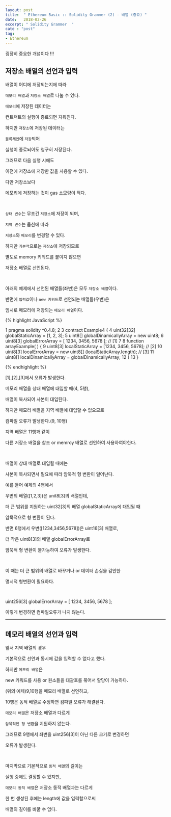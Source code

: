 ```yaml
---
layout: post
title:  " Ethereum Basic :: Solidity Grammer (2) - 배열 (중요) "
date:   2018-02-26
excerpt: " Solidity Grammer  "
cate : "post"
tag:
- Ethereum
---
```


굉장히 중요한 개념이다 !!! 

## 저장소 배열의 선언과 입력

배열이 어디에 저장되는지에 따라

`메모리 배열`과 `저장소 배열`로 나눌 수 있다.

`메모리`에 저장된 데이터는 

컨트랙트의 실행이 종료되면 지워진다.

하지만 `저장소`에 저장된 데이터는 

`블록체인`에 `저장`되어 

실행이 종료되어도 영구히 저장된다.

그러므로 다음 실행 시에도 

이전에 저장소에 저장한 값을 사용할 수 있다.

다만 저장소보다 

메모리에 저장하는 것이 gas 소모량이 적다.

<br>

`상태 변수`는 무조건 `저장소`에 저장이 되며,

`지역 변수`는 옵션에 따라 

`저장소`와 `메모리`를 변경할 수 있다.

하지만 `기본적`으로는 `저장소`에 저장되므로 

별도로 memory 키워드를 붙이지 않으면

저장소 배열로 선언된다.

<br>

아래의 예제에서 선언된 배열들(좌변)은 모두 `저장소 배열`이다.

반면에 `입력값`이나 `new 키워드`로 선언되는 배열들(우변)은 

임시로 메모리에 저장되는 `메모리 배열`이다.


{% highlight JavaScript %}

1 pragma solidity ^0.4.8; 
2
3 contract Example4 {
4    uint32[32] globalStaticArray = [1, 2, 3];
5    uint8[] globalDinamicallyArray = new uint8[](7);
6    uint8[3] globalErrorArray = [ 1234, 3456, 5678 ];       // [1]
7
8    function arrayExample( ) {
9        uint8[3] localStaticArray = [1234, 3456, 5678];     // [2]
10        uint8[3] localErrorArray = new uint8[] (localStaticArray.length);  // [3]
11        uint8[] localDinamicallyArray = globalDinamicallyArray;
12    }
13 }

{% endhighlight %}

[1],[2],[3]에서 오류가 발생한다.

메모리 배열을 상태 배열에 대입할 때(4, 5행),

배열이 복사되어 사본이 대입된다.

하지만 매모리 배열을 지역 배열에 대입할 수 없으므로

컴파일 오류가 발생한다.(9, 10행)

지역 배열은 11행과 같이 

다른 저장소 배열을 참조 or memroy 배열로 선언하여 사용하여야한다.

<br>

배열이 상태 배열로 대입될 때에는

사본이 복사되면서 필요에 따라 암묵적 형 변환이 일어난다.

예를 들어 예제의 4행에서

우변의 배열([1,2,3])은 unit8[3]의 배열인데,

더 큰 범위를 지원하는 uint32[3]의 배열 globalStaticArray에 대입될 때

암묵적으로 형 변환이 된다.

반면 6행에서 우변([1234,3456,5678])은 uint16[3] 배열로,

더 작은 uint8[3]의 배열 globalErrorArray로

암묵적 형 변환이 불가능하여 오류가 발생한다.

<br>

이 때는 더 큰 범위의 배열로 바꾸거나 or 데이터 손실을 감안한

명시적 형변환이 필요하다.

<br>

uint256[3] globalErrorArray = [ 1234, 3456, 5678 ];

이렇게 변경하면 컴파일오류가 나지 않는다.
    


---

## 메모리 배열의 선언과 입력

앞서 지역 배열의 경우

기본적으로 선언과 동시에 값을 입력할 수 없다고 했다.

하지만 `메모리 배열`은 

new 키워드를 사용 or 원소들을 대괄호를 묶어서 할당이 가능하다.

(위의 예제)9,10행을 메모리 배열로 선언하고,

10행은 동적 배열로 수정하면 컴파일 오류가 해결된다.

`메모리 배열`은 저장소 배열과 다르게

`암묵적인 형 변환`을 지원하지 않는다. 

그러므로 9행에서 좌변을 uint256[3]이 아닌 다른 크기로 변경하면

오류가 발생한다.

<br>

마지막으로 기본적으로 `동적 배열`의 길이는

실행 중에도 결정할 수 있지만,

`메모리 동적 배열`은 저장소 동적 배열과는 다르게

한 번 생성된 후에는 length에 값을 입력함으로써

배열의 길이를 바꿀 수 없다.



